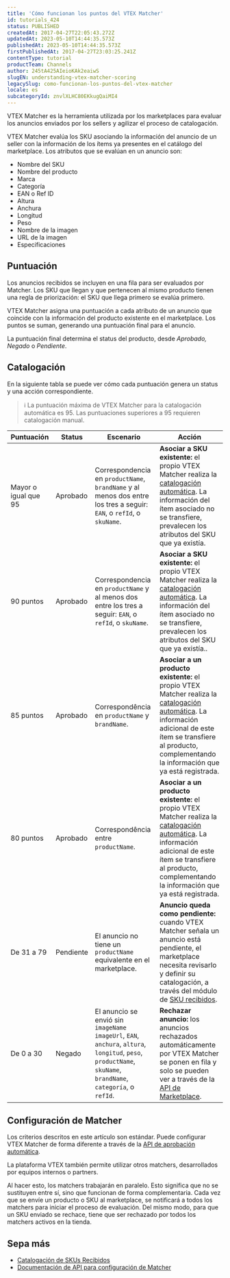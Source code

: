 ```yaml
---
title: 'Cómo funcionan los puntos del VTEX Matcher'
id: tutorials_424
status: PUBLISHED
createdAt: 2017-04-27T22:05:43.272Z
updatedAt: 2023-05-10T14:44:35.573Z
publishedAt: 2023-05-10T14:44:35.573Z
firstPublishedAt: 2017-04-27T23:03:25.241Z
contentType: tutorial
productTeam: Channels
author: 245tA425AIeioKAk2eaiwS
slugEN: understanding-vtex-matcher-scoring
legacySlug: como-funcionan-los-puntos-del-vtex-matcher
locale: es
subcategoryId: znvlXLHC80EKkugQaiMI4
---
```


VTEX Matcher es la herramienta utilizada por los marketplaces para evaluar los anuncios enviados por los sellers y agilizar el proceso de catalogación.

VTEX Matcher evalúa los SKU asociando la información del anuncio de un seller con la información de los ítems ya presentes en el catálogo del marketplace. Los atributos que se evalúan en un anuncio son:

- Nombre del SKU  
- Nombre del producto  
- Marca  
- Categoría
- EAN o Ref ID  
- Altura  
- Anchura  
- Longitud  
- Peso  
- Nombre de la imagen  
- URL de la imagen  
- Especificaciones  

## Puntuación 

Los anuncios recibidos se incluyen en una fila para ser evaluados por Matcher. Los SKU que llegan y que pertenecen al mismo producto tienen una regla de priorización: el SKU que llega primero se evalúa primero.

VTEX Matcher asigna una puntuación a cada atributo de un anuncio que coincide con la información del producto existente en el marketplace. Los puntos se suman, generando una puntuación final para el anuncio.

La puntuación final determina el status del producto, desde *Aprobado, Negado* o *Pendiente*. 

## Catalogación
En la siguiente tabla se puede ver cómo cada puntuación genera un status y una acción correspondiente.

> ℹ️ La puntuación máxima de VTEX Matcher para la catalogación automática es 95. Las puntuaciones superiores a 95 requieren catalogación manual.

| Puntuación           | Status    | Escenario                                                                                                                                                        | Acción                                                                                                                                                                                                                                                                                                                    |
|----------------------|-----------|------------------------------------------------------------------------------------------------------------------------------------------------------------------|---------------------------------------------------------------------------------------------------------------------------------------------------------------------------------------------------------------------------------------------------------------------------------------------------------------------------|
| Mayor o igual que 95 | Aprobado  | Correspondencia en `productName`, `brandName` y al  menos dos entre los tres a seguir: `EAN`, o `refId`, o `skuName`.                                            |  **Asociar a SKU existente:** el propio VTEX Matcher realiza la [catalogación automática](/es/tutorial/manual-sku-cataloging--tutorials_396#opciones-de-catalogacion). La información del ítem asociado no se transfiere, prevalecen los atributos del SKU que ya existía.                           |
| 90 puntos            | Aprobado  | Correspondencia en `productName` y al  menos dos entre los tres a seguir: `EAN`, o `refId`, o `skuName`.                                                         |  **Asociar a SKU existente:** el propio VTEX Matcher realiza la [catalogación automática](/es/tutorial/manual-sku-cataloging--tutorials_396#opciones-de-catalogacion). La información del ítem asociado no se transfiere, prevalecen los atributos del SKU que ya existía..                          |
| 85 puntos            | Aprobado  | Correspondência en   `productName` y `brandName`.                                                                                                                | **Asociar a un producto existente:** el propio VTEX Matcher realiza la [catalogación automática](/es/tutorial/manual-sku-cataloging--tutorials_396#opciones-de-catalogacion). La información adicional de este ítem se transfiere al producto, complementando la información que ya está registrada. |
| 80 puntos            | Aprobado  | Correspondência entre  `productName`.                                                                                                                            | **Asociar a un producto existente:** el propio VTEX Matcher realiza la [catalogación automática](/es/tutorial/manual-sku-cataloging--tutorials_396#opciones-de-catalogacion). La información adicional de este ítem se transfiere al producto, complementando la información que ya está registrada. |
| De 31 a 79           | Pendiente | El anuncio no tiene un `productName` equivalente en el marketplace.                                                                                              | **Anuncio queda como pendiente:** cuando VTEX Matcher señala un anuncio está  pendiente, el marketplace necesita revisarlo y definir su catalogación, a través del módulo de [SKU recibidos](/es/tutorial/manual-sku-cataloging--tutorials_396).                                                     |
| De 0 a 30            | Negado    | El anuncio se envió sin `imageName`  `imageUrl`, `EAN`, `anchura`, `altura`, `longitud`, `peso`, `productName`, `skuName`, `brandName`, `categoría`, o `refId`.  | **Rechazar anuncio:** los anuncios rechazados automáticamente por VTEX Matcher se ponen en fila y solo se pueden ver a través de la [API de Marketplace](https://developers.vtex.com/docs/api-reference/marketplace-apis).                                                                             |

## Configuración de Matcher
Los criterios descritos en este artículo son estándar. Puede configurar VTEX Matcher de forma diferente a través de la [API de aprobación automática](https://developers.vtex.com/docs/api-reference/marketplace-apis-suggestions#put-/suggestions/configuration/autoapproval/toggle).  

La plataforma VTEX también permite utilizar otros matchers, desarrollados por equipos internos o partners.

Al hacer esto, los matchers trabajarán en paralelo. Esto significa que no se sustituyen entre sí, sino que funcionan de forma complementaria. Cada vez que se envíe un producto o SKU al marketplace, se notificará a todos los matchers para iniciar el proceso de evaluación. Del mismo modo, para que un SKU enviado se rechace, tiene que ser rechazado por todos los matchers activos en la tienda.

## Sepa más  
- [Catalogación de SKUs Recibidos](/es/tutorial/sugerindo-e-aprovando-skus--tutorials_396)
- [Documentación de API para configuración de Matcher](https://developers.vtex.com/vtex-rest-api/reference/getautoapprovevaluefromconfig) 

